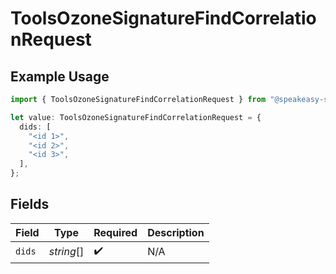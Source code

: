 # ToolsOzoneSignatureFindCorrelationRequest

## Example Usage

```typescript
import { ToolsOzoneSignatureFindCorrelationRequest } from "@speakeasy-sdks/bluesky/models/operations";

let value: ToolsOzoneSignatureFindCorrelationRequest = {
  dids: [
    "<id 1>",
    "<id 2>",
    "<id 3>",
  ],
};
```

## Fields

| Field              | Type               | Required           | Description        |
| ------------------ | ------------------ | ------------------ | ------------------ |
| `dids`             | *string*[]         | :heavy_check_mark: | N/A                |